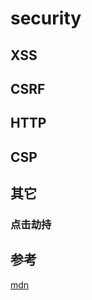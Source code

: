 # security

## XSS

## CSRF

## HTTP

## CSP

## 其它

### 点击劫持

## 参考

[mdn](https://developer.mozilla.org/en-US/docs/Web/Security)
